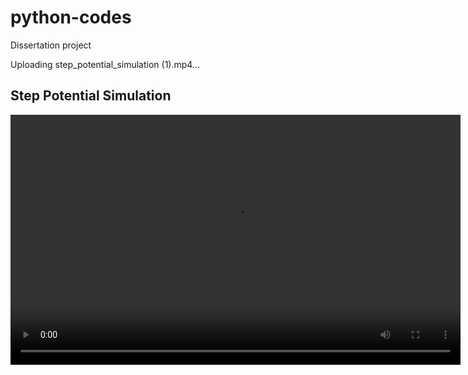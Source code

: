 # python-codes
Dissertation project




Uploading step_potential_simulation (1).mp4…

<!DOCTYPE html>
<html>
  <title>Step Potential Video</title>
</html>
<body>
  <h2>Step Potential Simulation</h2>
  <video width="720" height="400"
    controls>
    <source
      src="step_potential_simulation(1).mp4"
      type="video/mp4">
    Your browser does not support the video tag.
  </video>   
</body>
</html>
